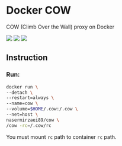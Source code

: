 # Docker COW

COW (Climb Over the Wall) proxy on Docker

[![](https://img.shields.io/docker/cloud/build/nasermirzaei89/cow.svg)](https://hub.docker.com/r/nasermirzaei89/cow/builds)
[![](https://images.microbadger.com/badges/image/nasermirzaei89/cow.svg)](https://microbadger.com/images/nasermirzaei89/cow)
[![](https://img.shields.io/docker/pulls/nasermirzaei89/cow.svg)](https://hub.docker.com/r/nasermirzaei89/cow)

## Instruction

### Run:

```bash
docker run \
--detach \
--restart=always \
--name=cow \
--volume=$HOME/.cow:/.cow \
--net=host \
nasermirzaei89/cow \
/cow -rc=/.cow/rc
```

You must mount `rc` path to container `rc` path.
